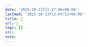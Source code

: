 ```yaml
---
date: '2025-10-13T11:27:06+08:00'
lastmod: '2025-10-13T13:04:51+08:00'
title: 󰕣
url: 󰕣
tags: []
src:
note:
---
```

